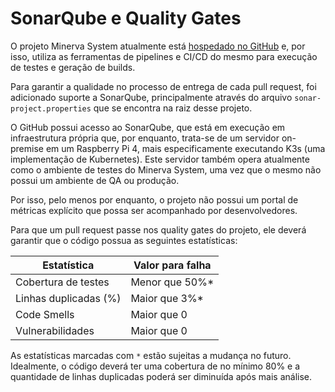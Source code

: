 # SonarQube e Quality Gates

O projeto Minerva System atualmente está [hospedado no GitHub](https://github.com/Minerva-System/minerva-system) e, por isso,
utiliza as ferramentas de pipelines e CI/CD do mesmo para execução de testes e
geração de builds.

Para garantir a qualidade no processo de entrega de cada pull request, foi
adicionado suporte a SonarQube, principalmente através do arquivo
`sonar-project.properties` que se encontra na raiz desse projeto.

O GitHub possui acesso ao SonarQube, que está em execução em infraestrutura
própria que, por enquanto, trata-se de um servidor on-premise em um Raspberry Pi
4, mais especificamente executando K3s (uma implementação de Kubernetes). Este
servidor também opera atualmente como o ambiente de testes do Minerva System,
uma vez que o mesmo não possui um ambiente de QA ou produção.

Por isso, pelo menos por enquanto, o projeto não possui um portal de métricas
explícito que possa ser acompanhado por desenvolvedores.

Para que um pull request passe nos quality gates do projeto, ele deverá garantir
que o código possua as seguintes estatísticas:

| Estatística           | Valor para falha |
|-----------------------|------------------|
| Cobertura de testes   | Menor que 50%*   |
| Linhas duplicadas (%) | Maior que 3%*    |
| Code Smells           | Maior que 0      |
| Vulnerabilidades      | Maior que 0      |


As estatísticas marcadas com `*` estão sujeitas a mudança no futuro. Idealmente,
o código deverá ter uma cobertura de no mínimo 80% e a quantidade de linhas
duplicadas poderá ser diminuída após mais análise.
